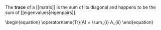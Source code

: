 The **trace** of a [[matrix]] is the sum of its diagonal and happens to be the sum of [[eigenvalues|eigenpairs]].

\begin{equation}
\operatorname{Tr}(A) = \sum_{i} A_{ii}
\end{equation}